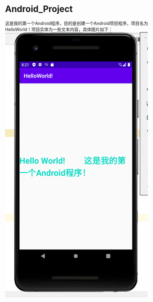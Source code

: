 # Android_Project
这是我的第一个Android程序，目的是创建一个Android项目程序，项目名为HelloWorld！项目实体为一些文本内容，具体图片如下：
![image](https://github.com/Songnn799/Android_Project/blob/master/images/Android-hello.png)
